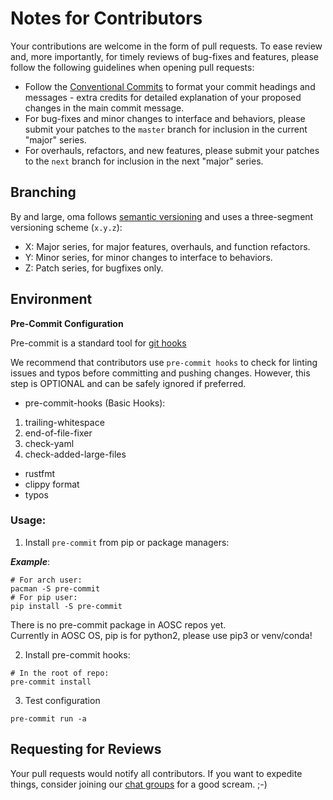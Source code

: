 Notes for Contributors
===

Your contributions are welcome in the form of pull requests. To ease review and, more importantly, for timely reviews of bug-fixes and features, please follow the following guidelines when opening pull requests:

- Follow the [Conventional Commits](https://www.conventionalcommits.org/) to format your commit headings and messages - extra credits for detailed explanation of your proposed changes in the main commit message.
- For bug-fixes and minor changes to interface and behaviors, please submit your patches to the `master` branch for inclusion in the current "major" series.
- For overhauls, refactors, and new features, please submit your patches to the `next` branch for inclusion in the next "major" series.

Branching
---

By and large, oma follows [semantic versioning](https://semver.org/) and uses a three-segment versioning scheme (`x.y.z`):

- X: Major series, for major features, overhauls, and function refactors.
- Y: Minor series, for minor changes to interface to behaviors.
- Z: Patch series, for bugfixes only.

Environment
---

**Pre-Commit Configuration**

Pre-commit is a standard tool for [git hooks](https://git-scm.com/book/en/v2/Customizing-Git-Git-Hooks)

We recommend that contributors use `pre-commit hooks` to check for linting issues and typos before committing and pushing changes. However, this step is OPTIONAL and can be safely ignored if preferred.

- pre-commit-hooks (Basic Hooks):
1. trailing-whitespace
2. end-of-file-fixer
3. check-yaml
4. check-added-large-files

- rustfmt
- clippy format
- typos


### Usage:

1. Install `pre-commit` from pip or package managers:

***Example***:
```
# For arch user:
pacman -S pre-commit
# For pip user:
pip install -S pre-commit
```
There is no pre-commit package in AOSC repos yet. \
Currently in AOSC OS, pip is for python2, please use pip3 or venv/conda!

2. Install pre-commit hooks:
```
# In the root of repo:
pre-commit install
```

3. Test configuration
```
pre-commit run -a
```

Requesting for Reviews
---

Your pull requests would notify all contributors. If you want to expedite things, consider joining our [chat groups](https://aosc.io/contact) for a good scream. ;-)
